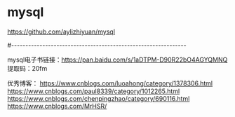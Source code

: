 # mysql
https://github.com/aylizhiyuan/mysql

#--------------------------------------------------------------

mysql电子书链接：https://pan.baidu.com/s/1aDTPM-D90R22bO4AGYQMNQ 
提取码：20fm 

优秀博客：
https://www.cnblogs.com/luoahong/category/1378306.html
https://www.cnblogs.com/paul8339/category/1012265.html
https://www.cnblogs.com/chenpingzhao/category/690116.html
https://www.cnblogs.com/MrHSR/

